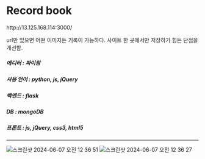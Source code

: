 <h1>Record book</h1>
<a>http://13.125.168.114:3000/</a>

url만 있으면 어떤 이미지든 기록이 가능하다. 사이트 한 곳에서만 저장하기 힘든 단점을 개선함.

<h5>에디터 : 파이참</h5>
<h5>사용 언어 : python, js, jQuery</h5>
<h5>백엔드 : flask</h5>
<h5>DB : mongoDB</h5>
<h5>프론트 : js, jQuery, css3, html5</h5>

-----------------------------------------------------------------------

![스크린샷 2024-06-07 오전 12 36 51](https://github.com/Katie27-maker/PythonProject/assets/59760987/1ee67e74-169a-491d-9f9b-01ec27323493)
![스크린샷 2024-06-07 오전 12 36 27](https://github.com/Katie27-maker/PythonProject/assets/59760987/d07fbde5-db3d-4942-890c-96d2f5c5ac7e)


